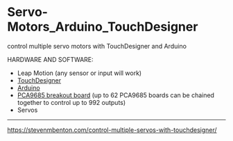 # Servo-Motors_Arduino_TouchDesigner
control multiple servo motors with TouchDesigner and Arduino

HARDWARE AND SOFTWARE:
<ul>
	<li>Leap Motion (any sensor or input will work)</li>
	<li><a href="https://derivative.ca/UserGuide/Arduino" target="_blank" rel="noopener">TouchDesigner</a></li>
	<li><a href="https://www.youtube.com/watch?v=91rLXVMb0h8" target="_blank" rel="noopener">Arduino</a></li>
        <li><a href="https://www.youtube.com/watch?v=mQK3Scp3Qls" target="_blank" rel="noopener">PCA9685 breakout board</a> (up to 62 PCA9685 boards can be chained together to control up to 992 outputs)</li>
	<li>Servos</li>
</ul>


-----
https://stevenmbenton.com/control-multiple-servos-with-touchdesigner/
